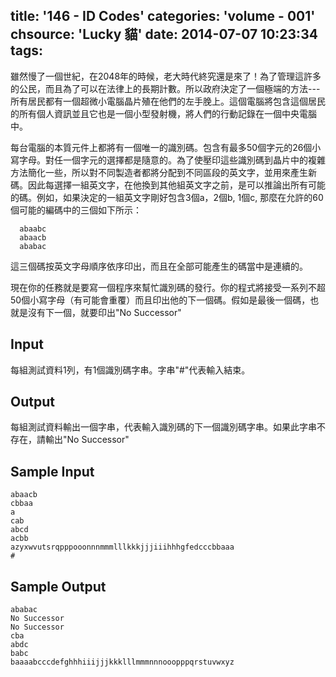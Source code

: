 title: '146 - ID Codes'
categories: 'volume - 001'
chsource: 'Lucky 貓'
date: 2014-07-07 10:23:34
tags:
---

雖然慢了一個世紀，在2048年的時候，老大時代終究還是來了！為了管理這許多的公民，而且為了可以在法律上的長期計數。所以政府決定了一個極端的方法---所有居民都有一個超微小電腦晶片殖在他們的左手脕上。這個電腦將包含這個居民的所有個人資訊並且它也是一個小型發射機，將人們的行動記錄在一個中央電腦中。

每台電腦的本質元件上都將有一個唯一的識別碼。包含有最多50個字元的26個小寫字母。對任一個字元的選擇都是隨意的。為了使壓印這些識別碼到晶片中的複雜方法簡化一些，所以對不同製造者都將分配到不同區段的英文字，並用來產生新碼。因此每選擇一組英文字，在他換到其他組英文字之前，是可以推論出所有可能的碼。例如，如果決定的一組英文字剛好包含3個a，2個b, 1個c, 那麼在允許的60個可能的編碼中的三個如下所示：

      abaabc
      abaacb
      ababac

這三個碼按英文字母順序依序印出，而且在全部可能產生的碼當中是連續的。

現在你的任務就是要寫一個程序來幫忙識別碼的發行。你的程式將接受一系列不超50個小寫字母（有可能會重覆）而且印出他的下一個碼。假如是最後一個碼，也就是沒有下一個，就要印出"No Successor"

## Input ##

每組測試資料1列，有1個識別碼字串。字串"#"代表輸入結束。

## Output ##

每組測試資料輸出一個字串，代表輸入識別碼的下一個識別碼字串。如果此字串不存在，請輸出"No Successor"

## Sample Input ##

	abaacb
	cbbaa
	a
	cab
	abcd
	acbb
	azyxwvutsrqpppooonnnmmmlllkkkjjjiiihhhgfedcccbbaaa
	#

## Sample Output ##

	ababac
	No Successor
	No Successor
	cba
	abdc
	babc
	baaaabcccdefghhhiiijjjkkklllmmmnnnooopppqrstuvwxyz
